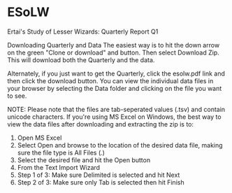 # ESoLW
Ertai's Study of Lesser Wizards: Quarterly Report Q1

Downloading Quarterly and Data
The easiest way is to hit the down arrow on the green "Clone or download" and button. Then select Download Zip. This will download both the Quarterly and the data.

Alternately, if you just want to get the Quarterly, click the esolw.pdf link and then click the download button. You can view the individual data files in your browser by selecting the Data folder and clicking on the file you want to see.

NOTE: Please note that the files are tab-seperated values (.tsv) and contain  unicode characters. If you're using MS Excel on Windows, the best way to view the data files after downloading and extracting the zip is to:
1. Open MS Excel
2. Select Open and browse to the location of the desired data file, making sure the file type is All Files (*.*)
3. Select the desired file and hit the Open button
4. From the Text Import Wizard
  1. Step 1 of 3: Make sure Delimited is selected and hit Next
  2. Step 2 of 3: Make sure only Tab is selected then hit Finish
